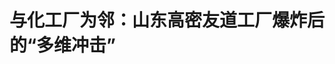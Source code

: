<!DOCTYPE html>
<html lang="zh-CN">

<head>
    
<title>与化工厂为邻：山东高密友道工厂爆炸后的“多维冲击”_腾讯新闻</title>
<meta name="keywords" content="化工厂,高密,山东,化工,爆炸,仁和,范丽,环境影响报告书,潍坊">
<meta name="description" content="山东友道化学有限公司1.7公里外的仁和街，爆炸形成的冲击力震碎了居民家里的窗户，震掉了范丽家超市的顶棚。掉落的顶棚将范丽头部砸出了一道口子。超市对面就是诊所。诊所的医生说，爆炸发生的当天下午，他处理了20多个人的伤口，不需要拿药的，简单消毒处理后他都没有收钱。范丽在诊所简单处理后又去了镇卫生院治疗，在外...">
<meta name="author" content="腾讯网">
<meta name="copyright" content="Copyright 1998 - 2025 Tencent. All Rights Reserved">
<meta property="og:type" content="news" />

<meta property="og:title" content="与化工厂为邻：山东高密友道工厂爆炸后的“多维冲击”_腾讯新闻" />
<meta property="og:description" content="山东友道化学有限公司1.7公里外的仁和街，爆炸形成的冲击力震碎了居民家里的窗户，震掉了范丽家超市的顶棚。掉落的顶棚将范丽头部砸出了一道口子。超市对面就是诊所。诊所的医生说，爆炸发生的当天下午，他处理了20多个人的伤口，不需要拿药的，简单消毒处理后他都没有收钱。范丽在诊所简单处理后又去了镇卫生院治疗，在外..." />
<meta property="og:url" content="https://news.qq.com/rain/a/20250601A066NX00" />
<meta property="og:image" content="https://inews.gtimg.com/news_ls/OmFjzmzKj6dIPNOr8CqJsCfmYnaNdjxEdkfxqF7bbwOiMAA_640330/0" />
<meta property="article:author" content="澎湃新闻" />
<meta property="article:published_time" content="2025-06-01 18:42:29" />
<meta property="category" content="social" />

<meta name="baidu-site-verification" content="jJeIJ5X7pP" />
    <meta charset="utf-8" />
<meta http-equiv="X-UA-Compatible" content="IE=Edge" />
<meta name="viewport" content="width=device-width, initial-scale=1, shrink-to-fit=no" />
<link rel="dns-prefetch" href="mat1.gtimg.com">
<link rel="dns-prefetch" href="i.news.qq.com">
<link rel="shortcut icon" href="https://mat1.gtimg.com/qqcdn/qqindex2021/favicon.ico">
<script nomodule="true" src="https://mat1.gtimg.com/qqcdn/qqindex2021/common-static/20240515201444/core3-37-1.min.js"></script>
<script>
  try {
    if (!window.IntersectionObserver) {
      var observerScript = document.createElement('script');
      observerScript.src = "https://mat1.gtimg.com/qqcdn/qqindex2021/common-static/20241024141058/intersection-observer-polyfill.js";
      document.head.appendChild(observerScript);
    }
  } catch (error) {}
</script>

<script>
  try {
    if (!Element.prototype.scrollTo) {
      var scrollScript = document.createElement('script');
      scrollScript.src = "https://mat1.gtimg.com/qqcdn/qqindex2021/common-static/20241025153001/scroll-behavior-polyfill.js";
      document.head.appendChild(scrollScript);
    }
  } catch (error) {}
</script>
<script>
  try {
    if ('scrollRestoration' in window.history) {
      window.history.scrollRestoration = 'manual';
    }
    window.isPcClient = Boolean(window.electron) && (
      window.navigator.userAgent.indexOf('pc-client') > 0 ||
      window.navigator.userAgent.indexOf('TencentNews') > 0
    );
  } catch {}
</script>
<script>
  try {
    if (window.isPcClient) {
      var bodyStyle = document.createElement('style');
      bodyStyle.innerText = 'body{ zoom: 0.95 }';
      document.head.appendChild(bodyStyle);
    }
  } catch {}
</script>
<script>
  window.DATA = {"url":"https://view.inews.qq.com/a/20250601A066NX00","article_id":"20250601A066NX00","article_type":"0","title":"与化工厂为邻：山东高密友道工厂爆炸后的“多维冲击”","desc":"山东友道化学有限公司1.7公里外的仁和街，爆炸形成的冲击力震碎了居民家里的窗户，震掉了范丽家超市的顶棚。掉落的顶棚将范丽头部砸出了一道口子。超市对面就是诊所。诊所的医生说，爆炸发生的当天下午，他处理了20多个人的伤口，不需要拿药的，简单消毒处理后他都没有收钱。范丽在诊所简单处理后又去了镇卫生院治疗，在外...","iNewsRecommendLevel":1,"abstract":"山东友道化学有限公司1.7公里外的仁和街，爆炸形成的冲击力震碎了居民家里的窗户，震掉了范丽家超市的顶棚。掉落的顶棚将范丽头部砸出了一道口子。超市对面就是诊所。诊所的医生说，爆炸发生的当天下午，他处理了20多个人的伤口，不需要拿药的，简单消毒处理后他都没有收钱。范丽在诊所简单处理后又去了镇卫生院治疗，在外...","catalog1":"social","ad_channel_sign":"news","introduction":"","media":"澎湃新闻","media_id":"5007264","pubtime":"2025-06-01 18:42:29","comment_id":"8416667335","political":0,"cmsId":"20250601A066NX00","cms_id":"20250601A066NX00","closeAllAd":0,"closeAllFavorite":true,"originContent":{"directory":{"ai_list":[{"desc":"爆炸事故造成的人员伤亡","link":"AIPOS_0"},{"desc":"爆炸现场及周边情况","link":"AIPOS_1"},{"desc":"当地自媒体联盟的看法","link":"AIPOS_2"},{"desc":"居民对化工厂的情绪变化","link":"AIPOS_3"},{"desc":"事故原因及后续调查","link":"AIPOS_4"},{"desc":"受伤人员的救治情况","link":"AIPOS_5"}],"enable":1,"list":null},"text":"\u003cdiv class=\"rich_media_content\"\u003e\u003cp\u003e山东友道化学有限公司1.7公里外的仁和街，爆炸形成的冲击力震碎了居民家里的窗户，震掉了范丽家超市的顶棚。掉落的顶棚将范丽头部砸出了一道口子。\u003c/p\u003e\u003cp\u003e超市对面就是诊所。诊所的医生说，爆炸发生的当天下午，他处理了20多个人的伤口，不需要拿药的，简单消毒处理后他都没有收钱。范丽在诊所简单处理后又去了镇卫生院治疗，在外地工作的儿子不放心，赶回家中，还是把她送到了医院。\u003c/p\u003e\u003cp style=\"text-align: center\"\u003e\u003c!--IMG_0--\u003e\u003c/p\u003e\u003cp class=\"qqnews_image_desc\" style=\"color: #666; font-size: 14px; text-align: center\"\u003e高密仁和化工产业园。\u003c/p\u003e\u003cp\u003e\u003c/p\u003e\u003cp\u003e\u003c/p\u003e\u003cp\u003e\u003c!--AIPOS_0--\u003e5月27日，山东豪迈集团下属企业山东友道化学有限公司（以下简称“友道化工”）发生爆炸事故造成了人员伤亡。据高密市应急管理局当日20时41分发布的情况通报称：截至5月27日19时25分，事故造成5人死亡，6人失联，19人轻伤。\u003c/p\u003e\u003cp\u003e\u003c!--AIPOS_1--\u003e涉事友道化工位于仁和化工园项目《环境影响报告书》显示，该项目包含甲醇、硝酸储罐罐区、硝化装置区、加氢装置区、焚烧装置区等多个危险单元，存在爆炸危险性。\u003c/p\u003e\u003cp\u003e2020年，据高密当地媒体报道，为了保障仁和化工园建设，新兴庄村（距离厂界100米）和旗台一村（距离厂界490米）、旗台二村（距离厂界500米）、旗台三村（距离厂界180米）陆续搬迁。\u003c/p\u003e\u003cp\u003e值得一提的是，友道化工于2019年成立，2021年建成投产至今仅4年。澎湃新闻（www.thepaper.cn）了解到，这些村搬迁后，旗台一村部分村民房屋在这次爆炸事故中亦遭到了冲击受损。\u003c/p\u003e\u003cp\u003e\u003c!--AIPOS_2--\u003e5月30日，一位政府工作人员给澎湃新闻发了一份《高密自媒体联盟倡议》，该倡议表示：豪迈友道化工不仅是纳税大户，为城市建设添砖加瓦，它早已成为高密人心中的骄傲。该联盟系当地自发的民间组织。\u003c/p\u003e\u003cp\u003e\u003c!--AIPOS_3--\u003e但在这次爆炸事故发生后，附近部分村民对化工厂的情绪显得更加复杂。\u003c/p\u003e\u003cp style=\"text-align: center\"\u003e\u003c!--IMG_1--\u003e\u003c/p\u003e\u003cp class=\"qqnews_image_desc\" style=\"color: #666; font-size: 14px; text-align: center\"\u003e化工产业园附近的仁和一村。\u003c/p\u003e\u003cp\u003e\u003c/p\u003e\u003cp\u003e\u003c/p\u003e\u003cp\u003e5月29日，澎湃新闻联系了多位友道化工的工作人员，其均不愿谈及发生爆炸的情况。\u003c!--AIPOS_4--\u003e截至目前，事故原因尚在调查之中，官方未有进一步通报。\u003c/p\u003e\u003cp\u003e\u003cstrong\u003e医院住院部床位紧张，有伤者住在过道上\u003c/strong\u003e\u003c/p\u003e\u003cp\u003e\u003c!--AIPOS_5--\u003e5月29日，高密仁和街一家超市的老板娘范丽（化名）头裹纱布，静静地躺在高密市人民医院住院楼的过道上，旁边是护士服务站。陪护在一旁的儿子望着过道里来来往往的人群说，“还不知道什么时候才有床位”。\u003c/p\u003e\u003cp style=\"text-align: center\"\u003e\u003c!--IMG_2--\u003e\u003c/p\u003e\u003cp class=\"qqnews_image_desc\" style=\"color: #666; font-size: 14px; text-align: center\"\u003e超市吊顶被震垮\u003c/p\u003e\u003cp\u003e\u003c/p\u003e\u003cp\u003e\u003c/p\u003e\u003cp\u003e“爆炸把超市吊顶震垮了，头上砸出了一道长长的口子。”范丽说，一声巨响之后，整个超市的吊顶都“叮叮咚咚”往下掉，好在当时小超市里的人不多，只有她被砸伤了。流了很多血，她跑到超市对面的诊所包扎，然后又去了镇卫生院处理。\u003c/p\u003e\u003cp\u003e“我到诊所的时候，前面已经有5个人在排队清理伤口，都是被震碎的玻璃渣扎伤的。”范丽告诉澎湃新闻，她排队的时候，又陆续有七八个人排在她身后，也都是被飞溅的玻璃渣等物品扎伤的。但她的伤势是最重的。\u003c/p\u003e\u003cp\u003e范丽在诊所包扎后没有去医院。28日，儿子闻讯从浙江赶回家，坚持将她送到高密市人民医院治疗。她将小超市交给丈夫一个人打理，住进了医院。由于来得太晚，住院部床铺已满，医院方只能在过道上给她搭建临时床位。\u003c/p\u003e\u003cp\u003e她们还不确定，爆炸事故的责任方会不会承担医疗费用。\u003c/p\u003e\u003cp\u003e澎湃新闻记者随机走访了两个病房，里面均有因友道化工爆炸受伤的住院人员。一位20多岁的姑娘躺在病床上，她的手被炸伤了，床头卡上显示为“一级护理”。\u003c/p\u003e\u003cp style=\"text-align: center\"\u003e\u003c!--IMG_3--\u003e\u003c/p\u003e\u003cp class=\"qqnews_image_desc\" style=\"color: #666; font-size: 14px; text-align: center\"\u003e旗台一村一商铺门窗受损。\u003c/p\u003e\u003cp\u003e\u003c/p\u003e\u003cp\u003e\u003c/p\u003e\u003cp\u003e她是本地人，在涉事公司从事行政工作。爆炸发生时她正在食堂吃饭，一瞬间食堂玻璃都碎了，当时食堂里人不多。但她表示，对爆炸区域情况不了解，建议记者去采访公司。\u003c/p\u003e\u003cp\u003e另一间病房里，一位男子坐在床上，头部打着纱布，脸部伤口缝合针线很明显。他也是友道化工的员工，陪护他的妻子表示“我们什么都不能说”，男子提醒她“你保持沉默就可以了”。\u003c/p\u003e\u003cp\u003e住院部电梯里，一个小伙子头部左侧被划伤，头发被剃了，左脸和颈部也都有明显的划伤。家人表示他在“友道化工”上班。但小伙子神情严肃，一言不发。\u003c/p\u003e\u003cp\u003e5月28日下午，高密市立医院外科住院部工作人员表示，由于收治了不少爆炸中的伤者，科室床位非常紧张，建议其他情况不紧急的患者错开高峰期，后续再前往医院治疗。\u003c/p\u003e\u003cp style=\"text-align: center\"\u003e\u003c!--IMG_4--\u003e\u003c/p\u003e\u003cp class=\"qqnews_image_desc\" style=\"color: #666; font-size: 14px; text-align: center\"\u003e仁和街。\u003c/p\u003e\u003cp\u003e\u003c/p\u003e\u003cp style=\"text-align: center\"\u003e\u003c!--IMG_5--\u003e\u003c/p\u003e\u003cp class=\"qqnews_image_desc\" style=\"color: #666; font-size: 14px; text-align: center\"\u003e距离爆炸化工厂1.2公里的学校。\u003c/p\u003e\u003cp\u003e\u003c/p\u003e\u003cp\u003e\u003c/p\u003e\u003cp\u003e澎湃新闻注意到，爆炸化工厂周边很多皮外伤人员都自行前往诊所、小医院处理，轻微伤人员不在少数。\u003c/p\u003e\u003cp\u003e\u003cstrong\u003e当地自媒体联盟称友道化工是“高密人的骄傲”\u003c/strong\u003e\u003c/p\u003e\u003cp\u003e5月29日，高密市环保部门的空气质量检测车不时地从工厂周边开过。\u003c/p\u003e\u003cp\u003e针对此次化工爆炸事件，当地相关部门虽然没有就周边环境影响情况发布监测数据，但是气象部门发布的信息显示：截至当时到未来一周，空气质量都是“良好”。肉眼观测，工业园区附近的北郊新河水质清澈。\u003c/p\u003e\u003cp\u003e澎湃新闻多次致电友道化学有限公司相关负责人，电话一直无法接通。\u003c/p\u003e\u003cp\u003e当地宣传部相关负责人表示，相关部门还在调查事故的具体原因，企业爆炸善后处置也还在进行中。\u003c/p\u003e\u003cp\u003e据工商资料信息，位于山东省潍坊市高密仁和化工园区的友道化学有限公司，占地700余亩，注册资本10亿元，成立于2019年。是豪迈集团下属企业，该集团旗下还有机械材料、数控机床、精密科技等在当地有较大影响力的龙头企业。\u003c/p\u003e\u003cp\u003e该公司现有员工300余人。公司聚焦于高效低毒类农药及其专用中间体，致力于农药、医药及相关精细化工中间体产品的连续流技术开发、生产、销售。\u003c/p\u003e\u003cp\u003e目前，该公司主要产品包括氯虫苯甲酰胺原药及其中间体、甲氧虫酰肼中间体2-甲基-3-甲氧基苯甲酸/酰氯、苯菌酮中间体2-甲基-6-甲氧基苯甲酸、替米沙坦中间体3-甲基-4-氨基苯甲酸、医药中间体2-硝基-5-甲基苯甲酸、3-硝基-4-甲基苯甲酸、2-甲基-3-硝基苯甲酸等。\u003c!--MID_AD_0--\u003e\u003c!--EOP_0--\u003e\u003c/p\u003e\u003c!--MID_ARTICLE_AD_0--\u003e\u003c!--PARAGRAPH_0--\u003e\u003cp\u003e据前述项目《环境影响报告书》显示：化工厂主体工程建设有2座硝化装置区，1座加氢装置区。而硝化装置区、加氢装置区均属于化工企业的高危、高爆、易燃有毒的危险工艺生产装置。\u003c/p\u003e\u003cp\u003e一位曾在友道化工厂上班的工作人员此前对上观新闻表示，友道化工厂作为大企业，生产采取自动化控制，技术含量很高。\u003c/p\u003e\u003cp\u003e5月31日，山东奥萨斯安全咨询评价有限公司办公室相关工作人员向澎湃新闻证实，此前确实为山东友道化学有限公司做过安评报告，目前相关部门正在调查，他们公司也正在配合有关部门调查。\u003c/p\u003e\u003cp\u003e5月30日，高密市一位政府工作人员给澎湃新闻转发了一份《高密自媒体联盟倡议》。该倡议表示：“豪迈”在高密这片土地上扎根已久，从设立工厂到拓展业务，不断发展壮大。它不仅是纳税大户，为城市建设添砖加瓦，它早已成为高密人心中的骄傲。\u003c!--MID_AD_1--\u003e\u003c!--EOP_1--\u003e\u003c/p\u003e\u003c!--MID_ARTICLE_AD_1--\u003e\u003c!--PARAGRAPH_1--\u003e\u003cp\u003e该倡议书表示，“豪迈”也一定能在困境中汲取力量，挺过这道难关。\u003c/p\u003e\u003cp\u003e\u003cstrong\u003e爆炸之后，与化工厂为邻的部分居民情绪更加复杂\u003c/strong\u003e\u003c/p\u003e\u003cp\u003e离开医院，澎湃新闻来到位于高密市姜庄镇仁和街范丽家的超市，小超市的吊顶全部垮塌，一时间难以恢复正常营业，她的丈夫正将蔬菜、蛋类等新鲜物资搬放至超市外售卖，还没有人前来查看或统计她家的损失。\u003c/p\u003e\u003cp style=\"text-align: center\"\u003e\u003c!--IMG_6--\u003e\u003c/p\u003e\u003cp class=\"qqnews_image_desc\" style=\"color: #666; font-size: 14px; text-align: center\"\u003e受损超市将商品搬出售卖\u003c/p\u003e\u003cp\u003e\u003c/p\u003e\u003cp\u003e\u003c/p\u003e\u003cp\u003e这里距离爆炸化工厂直线距离约1.7公里，比旗台一村远，爆炸冲击波也影响到了这里。有的一楼门窗完好，二楼窗户被震毁，有的一楼玻璃门仅中间一扇倒下，两边门窗却完好。一家教育培训机构的门窗被震毁之后，工人已经在更换新的玻璃窗。\u003c/p\u003e\u003cp\u003e对面是范丽受伤后第一时间就诊的诊所。诊所医生告诉澎湃新闻，当天下午他总共处理了20多个人的伤口。“只要不需要拿药，简单消毒处理的都没有收钱。”这位医生说。\u003c/p\u003e\u003cp\u003e说话间，一男子带着儿子前来看医生，他的儿子在附近的孚日学校读书，爆炸时学校的门窗玻璃也被震坏很多，学校现在处于暂时停课状态。他的儿子后颈部也被玻璃扎出几处小伤口，但无大碍。该男子说，还有一些学生被玻璃所伤。\u003c/p\u003e\u003cp\u003e澎湃新闻注意到，这所小学与孚日第二幼儿园挨着，与北胶新河中间隔着一条公路。河道距爆炸化工厂约1.2公里，而整个化工产业园区距离学校更近。在旗台一村，爆炸化工厂与民居、商店之间，仅隔着一片小麦地，居民区距离爆炸废墟目测有七八百米。\u003c!--MID_AD_2--\u003e\u003c!--EOP_2--\u003e\u003c/p\u003e\u003c!--MID_ARTICLE_AD_2--\u003e\u003c!--PARAGRAPH_2--\u003e\u003cp\u003e“以前我们都没想到化工厂这么危险。”19岁的高密小伙子王浩说，他骑着电瓶车从两公里外的家中赶来，看化工厂现在什么情况了。爆炸发生时，他正在家里休息，他说，最大的爆炸发生之前，还有两声不明显的响动。从家里跑出来，发现是化工厂方向发生爆炸，他赶忙骑车去现场观看，“我在北侧，看到两个人被担架抬出来，一个送上了救护车，一个放在了草坪上。”\u003c/p\u003e\u003cp style=\"text-align: center\"\u003e\u003c!--IMG_7--\u003e\u003c/p\u003e\u003cp class=\"qqnews_image_desc\" style=\"color: #666; font-size: 14px; text-align: center\"\u003e29日，抢险人员仍在对爆炸后的废墟进行喷淋。\u003c/p\u003e\u003cp\u003e\u003c/p\u003e\u003cp\u003e\u003c/p\u003e\u003cp\u003e王浩骑车带着记者围着爆炸化工厂跑了一圈，各个路口仍有民警值守。废墟上，不时冒出淡淡的青烟，消防高空洒水设备高高伸展，对着废墟不停地喷洒。刺鼻的气味已经不再明显。\u003c/p\u003e\u003cp\u003e危险化学品企业与居民区需要保持多少安全距离？按照《危险化学品经营企业开业条件和技术要求》，大中型危险化学品仓库应选址在远离市区和居民区，当在主导风向的下风向和河流下游的地域，应与周围公共建筑物、交通干线（公路、铁路、水路）、工矿企业等距离至少保持1000米。\u003c!--MID_AD_3--\u003e\u003c!--EOP_3--\u003e\u003c/p\u003e\u003c!--MID_ARTICLE_AD_3--\u003e\u003c!--PARAGRAPH_3--\u003e\u003cp\u003e其中，对于中大型危险化学品仓库的定义为库房或货场总面积在550平方米以上。\u003c/p\u003e\u003cp\u003e前述友道化工项目环境影响评价报告书显示，其中涉及的危险单元包括：罐区“1座100m³甲醇储罐、4座80m³98%硝酸储罐、2座20m³98%硝酸储罐、2座200m³高盐高COD废水罐”，3套连续流硝化反应器，1套连续流加氢反应器和1套焚烧装置。其中，连续流硝化反应器和连续流加氢反应器部分载明存在燃爆危险。\u003c!--MID_AD_4--\u003e\u003c!--EOP_4--\u003e\u003c/p\u003e\u003c!--MID_ARTICLE_AD_4--\u003e\u003c!--PARAGRAPH_4--\u003e\u003cp\u003e值得一提的是，在该项目建设之前，环评报告列举了周边十多个村庄的距离，其中距离厂区500米范围内的新兴庄村、旗台一、二、三村均搬迁安置，剩余居民聚集区除了孚日学校、惠达公寓距离厂界分别为855米和810米外，其余村庄距离厂界距离均在1000米以上，最近的为仁和二村、仁和三村，距离厂界1070米。\u003c/p\u003e\u003cp style=\"text-align: center\"\u003e\u003c!--IMG_8--\u003e\u003c/p\u003e\u003cp class=\"qqnews_image_desc\" style=\"color: #666; font-size: 14px; text-align: center\"\u003e工业园区旁的北郊新河。\u003c/p\u003e\u003cp\u003e\u003c/p\u003e\u003cp\u003e\u003c/p\u003e\u003cp\u003e据海报新闻2020年5月12日报道：4月1日下午，随着高密市姜庄镇旗台一村最后一户村民签署搬迁协议，仁和化工产业园两个片区、4个村庄1300多户，用时10天全部清零，刷新了片区搬迁纪录。\u003c/p\u003e\u003cp\u003e这些新搬迁的村子也并未远离，在工业园区周边获得重建。此前在搬迁之列的旗台一村，在此次爆炸事故中亦有房屋受损。\u003c/p\u003e\u003cp\u003e临近园区的村庄里，多位村民告诉澎湃新闻，身边都没有在化工厂上班的人。办厂的是外地人，上班的也是外地人居多。\u003c/p\u003e\u003cp\u003e“不少都是新招的大学生，年轻人，”村民说，他们对这座化工厂既熟悉又陌生，如果不是这次爆炸，他们不会觉得化工厂跟他们有多大关系。\u003c/p\u003e\u003cp\u003e\u003c/p\u003e\u003cdiv powered-by=\"qqnews_ex-editor\"\u003e\u003c/div\u003e\u003cstyle\u003e.rich_media_content{--news-tabel-th-night-color: #444444;--news-font-day-color: #333;--news-font-night-color: #d9d9d9;--news-bottom-distance: 22px}.rich_media_content p:not([data-exeditor-arbitrary-box=image-box]){letter-spacing:.5px;line-height:30px;margin-bottom:var(--news-bottom-distance);word-wrap:break-word}.rich_media_content{color:var(--news-font-day-color);font-size:18px}@media(prefers-color-scheme:dark){body:not([data-weui-theme=light]):not([dark-mode-disable=true]) .rich_media_content p:not([data-exeditor-arbitrary-box=image-box]){letter-spacing:.5px;line-height:30px;margin-bottom:var(--news-bottom-distance);word-wrap:break-word}body:not([data-weui-theme=light]):not([dark-mode-disable=true]) .rich_media_content{color:var(--news-font-night-color)}}.data_color_scheme_dark .rich_media_content p:not([data-exeditor-arbitrary-box=image-box]){letter-spacing:.5px;line-height:30px;margin-bottom:var(--news-bottom-distance);word-wrap:break-word}.data_color_scheme_dark .rich_media_content{color:var(--news-font-night-color)}.data_color_scheme_dark .rich_media_content{font-size:18px}.rich_media_content p[data-exeditor-arbitrary-box=image-box]{margin-bottom:11px}.rich_media_content\u003ediv:not(.qnt-video),.rich_media_content\u003esection{margin-bottom:var(--news-bottom-distance)}.rich_media_content hr{margin-bottom:var(--news-bottom-distance)}.rich_media_content .link_list{margin:0;margin-top:20px;min-height:0!important}.rich_media_content blockquote{background:#f9f9f9;border-left:6px solid #ccc;margin:1.5em 10px;padding:.5em 10px}.rich_media_content blockquote p{margin-bottom:0!important}.data_color_scheme_dark .rich_media_content blockquote{background:#323232}@media(prefers-color-scheme:dark){body:not([data-weui-theme=light]):not([dark-mode-disable=true]) .rich_media_content blockquote{background:#323232}}.rich_media_content ol[data-ex-list]{--ol-start: 1;--ol-list-style-type: decimal;list-style-type:none;counter-reset:olCounter calc(var(--ol-start,1) - 1);position:relative}.rich_media_content ol[data-ex-list]\u003eli\u003e:first-child::before{content:counter(olCounter,var(--ol-list-style-type)) '. ';counter-increment:olCounter;font-variant-numeric:tabular-nums;display:inline-block}.rich_media_content ul[data-ex-list]{--ul-list-style-type: circle;list-style-type:none;position:relative}.rich_media_content ul[data-ex-list].nonUnicode-list-style-type\u003eli\u003e:first-child::before{content:var(--ul-list-style-type) ' ';font-variant-numeric:tabular-nums;display:inline-block;transform:scale(0.5)}.rich_media_content ul[data-ex-list].unicode-list-style-type\u003eli\u003e:first-child::before{content:var(--ul-list-style-type) ' ';font-variant-numeric:tabular-nums;display:inline-block;transform:scale(0.8)}.rich_media_content ol:not([data-ex-list]){padding-left:revert}.rich_media_content ul:not([data-ex-list]){padding-left:revert}.rich_media_content table{display:table;border-collapse:collapse;margin-bottom:var(--news-bottom-distance)}.rich_media_content table th,.rich_media_content table td{word-wrap:break-word;border:1px solid #ddd;white-space:nowrap;padding:2px 5px}.rich_media_content table th{font-weight:700;background-color:#f0f0f0;text-align:left}.rich_media_content table p{margin-bottom:0!important}.data_color_scheme_dark .rich_media_content table th{background:var(--news-tabel-th-night-color)}@media(prefers-color-scheme:dark){body:not([data-weui-theme=light]):not([dark-mode-disable=true]) .rich_media_content table th{background:var(--news-tabel-th-night-color)}}.rich_media_content .qqnews_image_desc,.rich_media_content p[type=om-image-desc]{line-height:20px!important;text-align:center!important;font-size:14px!important;color:#666!important}.rich_media_content div[data-exeditor-arbitrary-box=wrap]:not([data-exeditor-arbitrary-box-special-style]){max-width:100%}.rich_media_content .qqnews-content{--wmfont: 0;--wmcolor: transparent;font-size:var(--wmfont);color:var(--wmcolor);line-height:var(--wmfont)!important;margin-bottom:var(--wmfont)!important}.rich_media_content .qqnews_sign_emphasis{background:#f7f7f7}.rich_media_content .qqnews_sign_emphasis ol{word-wrap:break-word;border:none;color:#5c5c5c;line-height:28px;list-style:none;margin:14px 0 6px;padding:16px 15px 4px}.rich_media_content .qqnews_sign_emphasis p{margin-bottom:12px!important}.rich_media_content .qqnews_sign_emphasis ol\u003eli\u003ep{padding-left:30px}.rich_media_content .qqnews_sign_emphasis ol\u003eli{list-style:none}.rich_media_content .qqnews_sign_emphasis ol\u003eli\u003ep:first-child::before{margin-left:-30px;content:counter(olCounter,decimal) ''!important;counter-increment:olCounter!important;font-variant-numeric:tabular-nums!important;background:#37f;border-radius:2px;color:#fff;font-size:15px;font-style:normal;text-align:center;line-height:18px;width:18px;height:18px;margin-right:12px;position:relative;top:-1px}.data_color_scheme_dark .rich_media_content .qqnews_sign_emphasis{background:#262626}.data_color_scheme_dark .rich_media_content .qqnews_sign_emphasis ol\u003eli\u003ep{color:#a9a9a9}@media(prefers-color-scheme:dark){body:not([data-weui-theme=light]):not([dark-mode-disable=true]) .rich_media_content .qqnews_sign_emphasis{background:#262626}body:not([data-weui-theme=light]):not([dark-mode-disable=true]) .rich_media_content .qqnews_sign_emphasis ol\u003eli\u003ep{color:#a9a9a9}}.rich_media_content h1,.rich_media_content h2,.rich_media_content h3,.rich_media_content h4,.rich_media_content h5,.rich_media_content h6{margin-bottom:var(--news-bottom-distance);font-weight:700}.rich_media_content h1{font-size:20px}.rich_media_content h2,.rich_media_content h3{font-size:19px}.rich_media_content h4,.rich_media_content h5,.rich_media_content h6{font-size:18px}.rich_media_content li:empty{display:none}.rich_media_content ul,.rich_media_content ol{margin-bottom:var(--news-bottom-distance)}.rich_media_content div\u003ep:only-child{margin-bottom:0!important}.rich_media_content .cms-cke-widget-title-wrap p{margin-bottom:0!important}\u003c/style\u003e\u003c/div\u003e","version":"v2"},"originAttribute":{"IMG_0":{"bigOrigUrl":"https://inews.gtimg.com/om_bt/OK-f5UYEYBxcfcTMMcKqaoAEQTEXPMhjIGGF-hViaEOOAAA/0","compressUrl":"https://inews.gtimg.com/om_bt/OK-f5UYEYBxcfcTMMcKqaoAEQTEXPMhjIGGF-hViaEOOAAA/641","desc":"","fullPic":"1","height":481,"imgurl0":"https://inews.gtimg.com/om_bt/OK-f5UYEYBxcfcTMMcKqaoAEQTEXPMhjIGGF-hViaEOOAAA/0","imgurl1000":"https://inews.gtimg.com/om_bt/OK-f5UYEYBxcfcTMMcKqaoAEQTEXPMhjIGGF-hViaEOOAAA/1000","islong":0,"origUrl":"https://inews.gtimg.com/om_bt/OK-f5UYEYBxcfcTMMcKqaoAEQTEXPMhjIGGF-hViaEOOAAA/641","size":151,"style":"display: inline-block; max-width: 100%; width: 950px","thumb":"https://inews.gtimg.com/om_bt/OK-f5UYEYBxcfcTMMcKqaoAEQTEXPMhjIGGF-hViaEOOAAA_181x181s/0","url":"https://inews.gtimg.com/om_bt/OK-f5UYEYBxcfcTMMcKqaoAEQTEXPMhjIGGF-hViaEOOAAA/641","width":641},"IMG_1":{"bigOrigUrl":"https://inews.gtimg.com/om_bt/OlKGmOFMNalQlGqEMq5M4N_ptfx_EkrFmUziGl0BDV4YkAA/0","compressUrl":"https://inews.gtimg.com/om_bt/OlKGmOFMNalQlGqEMq5M4N_ptfx_EkrFmUziGl0BDV4YkAA/641","desc":"","fullPic":"1","height":480,"imgurl0":"https://inews.gtimg.com/om_bt/OlKGmOFMNalQlGqEMq5M4N_ptfx_EkrFmUziGl0BDV4YkAA/0","imgurl1000":"https://inews.gtimg.com/om_bt/OlKGmOFMNalQlGqEMq5M4N_ptfx_EkrFmUziGl0BDV4YkAA/1000","islong":0,"origUrl":"https://inews.gtimg.com/om_bt/OlKGmOFMNalQlGqEMq5M4N_ptfx_EkrFmUziGl0BDV4YkAA/641","size":216,"style":"display: inline-block; max-width: 100%; width: 950px","thumb":"https://inews.gtimg.com/om_bt/OlKGmOFMNalQlGqEMq5M4N_ptfx_EkrFmUziGl0BDV4YkAA_181x181s/0","url":"https://inews.gtimg.com/om_bt/OlKGmOFMNalQlGqEMq5M4N_ptfx_EkrFmUziGl0BDV4YkAA/641","width":641},"IMG_2":{"bigOrigUrl":"https://inews.gtimg.com/om_bt/OOKRCm8UOXDBeUuYetgWVeROYf3SuSSl2zYQINFHX0MJIAA/0","compressUrl":"https://inews.gtimg.com/om_bt/OOKRCm8UOXDBeUuYetgWVeROYf3SuSSl2zYQINFHX0MJIAA/641","desc":"","fullPic":"1","height":481,"imgurl0":"https://inews.gtimg.com/om_bt/OOKRCm8UOXDBeUuYetgWVeROYf3SuSSl2zYQINFHX0MJIAA/0","imgurl1000":"https://inews.gtimg.com/om_bt/OOKRCm8UOXDBeUuYetgWVeROYf3SuSSl2zYQINFHX0MJIAA/1000","islong":0,"origUrl":"https://inews.gtimg.com/om_bt/OOKRCm8UOXDBeUuYetgWVeROYf3SuSSl2zYQINFHX0MJIAA/641","size":228,"style":"display: inline-block; max-width: 100%; width: 950px","thumb":"https://inews.gtimg.com/om_bt/OOKRCm8UOXDBeUuYetgWVeROYf3SuSSl2zYQINFHX0MJIAA_181x181s/0","url":"https://inews.gtimg.com/om_bt/OOKRCm8UOXDBeUuYetgWVeROYf3SuSSl2zYQINFHX0MJIAA/641","width":641},"IMG_3":{"bigOrigUrl":"https://inews.gtimg.com/om_bt/OOSHY7sBKwYzFgLlqDSdxK47-jrVpY_FRNUlE-eeIH1OQAA/0","compressUrl":"https://inews.gtimg.com/om_bt/OOSHY7sBKwYzFgLlqDSdxK47-jrVpY_FRNUlE-eeIH1OQAA/641","desc":"","fullPic":"1","height":481,"imgurl0":"https://inews.gtimg.com/om_bt/OOSHY7sBKwYzFgLlqDSdxK47-jrVpY_FRNUlE-eeIH1OQAA/0","imgurl1000":"https://inews.gtimg.com/om_bt/OOSHY7sBKwYzFgLlqDSdxK47-jrVpY_FRNUlE-eeIH1OQAA/1000","islong":0,"origUrl":"https://inews.gtimg.com/om_bt/OOSHY7sBKwYzFgLlqDSdxK47-jrVpY_FRNUlE-eeIH1OQAA/641","size":129,"style":"display: inline-block; max-width: 100%; width: 950px","thumb":"https://inews.gtimg.com/om_bt/OOSHY7sBKwYzFgLlqDSdxK47-jrVpY_FRNUlE-eeIH1OQAA_181x181s/0","url":"https://inews.gtimg.com/om_bt/OOSHY7sBKwYzFgLlqDSdxK47-jrVpY_FRNUlE-eeIH1OQAA/641","width":641},"IMG_4":{"bigOrigUrl":"https://inews.gtimg.com/om_bt/OZPW_s0LLlhs5I3mX-GQI5OrPfxBLXLhNTBSDQx5H8FxgAA/0","compressUrl":"https://inews.gtimg.com/om_bt/OZPW_s0LLlhs5I3mX-GQI5OrPfxBLXLhNTBSDQx5H8FxgAA/641","desc":"","fullPic":"1","height":481,"imgurl0":"https://inews.gtimg.com/om_bt/OZPW_s0LLlhs5I3mX-GQI5OrPfxBLXLhNTBSDQx5H8FxgAA/0","imgurl1000":"https://inews.gtimg.com/om_bt/OZPW_s0LLlhs5I3mX-GQI5OrPfxBLXLhNTBSDQx5H8FxgAA/1000","islong":0,"origUrl":"https://inews.gtimg.com/om_bt/OZPW_s0LLlhs5I3mX-GQI5OrPfxBLXLhNTBSDQx5H8FxgAA/641","size":235,"style":"display: inline-block; max-width: 100%; width: 950px","thumb":"https://inews.gtimg.com/om_bt/OZPW_s0LLlhs5I3mX-GQI5OrPfxBLXLhNTBSDQx5H8FxgAA_181x181s/0","url":"https://inews.gtimg.com/om_bt/OZPW_s0LLlhs5I3mX-GQI5OrPfxBLXLhNTBSDQx5H8FxgAA/641","width":641},"IMG_5":{"bigOrigUrl":"https://inews.gtimg.com/om_bt/Ou88xgpk-65PMvswsubcKR-uH7jsKCZ90lkRpptNO_r3MAA/0","compressUrl":"https://inews.gtimg.com/om_bt/Ou88xgpk-65PMvswsubcKR-uH7jsKCZ90lkRpptNO_r3MAA/641","desc":"","fullPic":"1","height":481,"imgurl0":"https://inews.gtimg.com/om_bt/Ou88xgpk-65PMvswsubcKR-uH7jsKCZ90lkRpptNO_r3MAA/0","imgurl1000":"https://inews.gtimg.com/om_bt/Ou88xgpk-65PMvswsubcKR-uH7jsKCZ90lkRpptNO_r3MAA/1000","islong":0,"origUrl":"https://inews.gtimg.com/om_bt/Ou88xgpk-65PMvswsubcKR-uH7jsKCZ90lkRpptNO_r3MAA/641","size":191,"style":"display: inline-block; max-width: 100%; width: 950px","thumb":"https://inews.gtimg.com/om_bt/Ou88xgpk-65PMvswsubcKR-uH7jsKCZ90lkRpptNO_r3MAA_181x181s/0","url":"https://inews.gtimg.com/om_bt/Ou88xgpk-65PMvswsubcKR-uH7jsKCZ90lkRpptNO_r3MAA/641","width":641},"IMG_6":{"bigOrigUrl":"https://inews.gtimg.com/om_bt/OQxI4xtdjmzRaCP__XD7_NQPleb8P3xhfyZ4AtS-qy7K0AA/0","compressUrl":"https://inews.gtimg.com/om_bt/OQxI4xtdjmzRaCP__XD7_NQPleb8P3xhfyZ4AtS-qy7K0AA/641","desc":"","fullPic":"1","height":481,"imgurl0":"https://inews.gtimg.com/om_bt/OQxI4xtdjmzRaCP__XD7_NQPleb8P3xhfyZ4AtS-qy7K0AA/0","imgurl1000":"https://inews.gtimg.com/om_bt/OQxI4xtdjmzRaCP__XD7_NQPleb8P3xhfyZ4AtS-qy7K0AA/1000","islong":0,"origUrl":"https://inews.gtimg.com/om_bt/OQxI4xtdjmzRaCP__XD7_NQPleb8P3xhfyZ4AtS-qy7K0AA/641","size":236,"style":"display: inline-block; max-width: 100%; width: 950px","thumb":"https://inews.gtimg.com/om_bt/OQxI4xtdjmzRaCP__XD7_NQPleb8P3xhfyZ4AtS-qy7K0AA_181x181s/0","url":"https://inews.gtimg.com/om_bt/OQxI4xtdjmzRaCP__XD7_NQPleb8P3xhfyZ4AtS-qy7K0AA/641","width":641},"IMG_7":{"bigOrigUrl":"https://inews.gtimg.com/om_bt/O9Uc9KR3Ta2Uh4IOJnpgGh9kAIZZeP8EmajkkQRGNpyMIAA/0","compressUrl":"https://inews.gtimg.com/om_bt/O9Uc9KR3Ta2Uh4IOJnpgGh9kAIZZeP8EmajkkQRGNpyMIAA/641","desc":"","fullPic":"1","height":480,"imgurl0":"https://inews.gtimg.com/om_bt/O9Uc9KR3Ta2Uh4IOJnpgGh9kAIZZeP8EmajkkQRGNpyMIAA/0","imgurl1000":"https://inews.gtimg.com/om_bt/O9Uc9KR3Ta2Uh4IOJnpgGh9kAIZZeP8EmajkkQRGNpyMIAA/1000","islong":0,"origUrl":"https://inews.gtimg.com/om_bt/O9Uc9KR3Ta2Uh4IOJnpgGh9kAIZZeP8EmajkkQRGNpyMIAA/641","size":165,"style":"display: inline-block; max-width: 100%; width: 950px","thumb":"https://inews.gtimg.com/om_bt/O9Uc9KR3Ta2Uh4IOJnpgGh9kAIZZeP8EmajkkQRGNpyMIAA_181x181s/0","url":"https://inews.gtimg.com/om_bt/O9Uc9KR3Ta2Uh4IOJnpgGh9kAIZZeP8EmajkkQRGNpyMIAA/641","width":641},"IMG_8":{"bigOrigUrl":"https://inews.gtimg.com/om_bt/OUsqTT1ux3UJRwBGJw51UPjpmwGL-ds75TYXYTH75TU1AAA/0","compressUrl":"https://inews.gtimg.com/om_bt/OUsqTT1ux3UJRwBGJw51UPjpmwGL-ds75TYXYTH75TU1AAA/641","desc":"","fullPic":"1","height":481,"imgurl0":"https://inews.gtimg.com/om_bt/OUsqTT1ux3UJRwBGJw51UPjpmwGL-ds75TYXYTH75TU1AAA/0","imgurl1000":"https://inews.gtimg.com/om_bt/OUsqTT1ux3UJRwBGJw51UPjpmwGL-ds75TYXYTH75TU1AAA/1000","islong":0,"origUrl":"https://inews.gtimg.com/om_bt/OUsqTT1ux3UJRwBGJw51UPjpmwGL-ds75TYXYTH75TU1AAA/641","size":114,"style":"display: inline-block; max-width: 100%; width: 950px","thumb":"https://inews.gtimg.com/om_bt/OUsqTT1ux3UJRwBGJw51UPjpmwGL-ds75TYXYTH75TU1AAA_181x181s/0","url":"https://inews.gtimg.com/om_bt/OUsqTT1ux3UJRwBGJw51UPjpmwGL-ds75TYXYTH75TU1AAA/641","width":641}},"selfDeclare":{},"userAddress":"上海","card":{"chlid":"5007264","chlname":"澎湃新闻","desc":"有内涵的时政类新媒体","icon":"http://inews.gtimg.com/newsapp_ls/0/87129268_100100/0","msgEntry":1,"uin":"ecdae2b6a65be6a1d0b67d6f7646f74c6d","update_frequency":"0","vip_desc":"澎湃新闻官方账号","vip_icon_night":"http://inews.gtimg.com/newsapp_ls/0/14876049528/0","vip_place":"left","vip_type":"30013","vip_icon":"http://inews.gtimg.com/newsapp_ls/0/14876049251/0","vip_type_new":"30013","suid":"8QMf2Hpc7oQZvDjf","liveInfo":{"roomID":"1443368162","roomStatus":"2","cms_id":"RLV2025040800009000","article_type":"102"},"cpLevel":1},"interationCount":{"like":7,"collect":8,"share":13},"payment_info":{},"article_is_pay":false,"payment_column_info_v1":{"is_column_pay":false,"read_count_all":0},"tag_info_item":null,"contentWordsNum":3690,"extraProperty":{"FeedbackDetailDisableInsert":1,"zanSkinType":""},"relateWelfare":{},"aiSwitch":true,"isOversize":false,"videoArr":[]};
</script>
<script>
  window.channelInfo = {"channelConfig":{"channelNav":[{"_auto_id":"1","active_alien_img":"","alien_img":"","channel_id":"news_news_home","is_local":"0","link":"https://www.qq.com","name_cn":"首页","name_en":"home"},{"_auto_id":"2","active_alien_img":"","alien_img":"","channel_id":"news_news_top","is_local":"0","link":"","name_cn":"要闻","name_en":"news"},{"_auto_id":"4","active_alien_img":"","alien_img":"","channel_id":"news_news_bj","is_local":"1","link":"","name_cn":"北京","name_en":"bj"},{"_auto_id":"5","active_alien_img":"","alien_img":"","channel_id":"news_news_finance","is_local":"0","link":"","name_cn":"财经","name_en":"finance"},{"_auto_id":"6","active_alien_img":"","alien_img":"","channel_id":"news_news_tech","is_local":"0","link":"","name_cn":"科技","name_en":"tech"},{"_auto_id":"7","active_alien_img":"","alien_img":"","channel_id":"tv","is_local":"0","link":"https://v.qq.com/channel/tv/?ptag=qqnews","name_cn":"电视剧","name_en":"tv"},{"_auto_id":"8","active_alien_img":"","alien_img":"","channel_id":"news_news_qa","is_local":"0","link":"","name_cn":"热问","name_en":"qa"},{"_auto_id":"9","active_alien_img":"","alien_img":"","channel_id":"news_news_ent","is_local":"0","link":"","name_cn":"娱乐","name_en":"ent"},{"_auto_id":"10","active_alien_img":"","alien_img":"","channel_id":"variety","is_local":"0","link":"https://v.qq.com/channel/variety/?ptag=qqnews","name_cn":"综艺","name_en":"variety"},{"_auto_id":"11","active_alien_img":"","alien_img":"","channel_id":"news_news_sports","is_local":"0","link":"","name_cn":"体育","name_en":"sports"},{"_auto_id":"13","active_alien_img":"","alien_img":"","channel_id":"news_news_nba","is_local":"0","link":"","name_cn":"NBA","name_en":"nba"},{"_auto_id":"14","active_alien_img":"","alien_img":"","channel_id":"news_news_world","is_local":"0","link":"","name_cn":"国际","name_en":"world"},{"_auto_id":"15","active_alien_img":"","alien_img":"","channel_id":"news_news_mil","is_local":"0","link":"","name_cn":"军事","name_en":"milite"},{"_auto_id":"16","active_alien_img":"","alien_img":"","channel_id":"news_news_auto","is_local":"0","link":"","name_cn":"汽车","name_en":"auto"},{"_auto_id":"17","active_alien_img":"","alien_img":"","channel_id":"news_news_house","is_local":"0","link":"","name_cn":"房产","name_en":"house"},{"_auto_id":"18","active_alien_img":"","alien_img":"","channel_id":"news_news_edu","is_local":"0","link":"","name_cn":"教育","name_en":"edu"},{"_auto_id":"19","active_alien_img":"","alien_img":"","channel_id":"news_news_antip","is_local":"0","link":"","name_cn":"健康","name_en":"health"},{"_auto_id":"20","active_alien_img":"","alien_img":"","channel_id":"news_news_video","is_local":"0","link":"","name_cn":"视频","name_en":"video"},{"_auto_id":"21","active_alien_img":"","alien_img":"","channel_id":"news_news_game","is_local":"0","link":"","name_cn":"游戏","name_en":"games"},{"_auto_id":"22","active_alien_img":"","alien_img":"","channel_id":"news_news_nchupin","is_local":"0","link":"","name_cn":"眼界","name_en":"chupin"},{"_auto_id":"24","active_alien_img":"","alien_img":"","channel_id":"news_news_football","is_local":"0","link":"","name_cn":"足球","name_en":"football"},{"_auto_id":"25","active_alien_img":"","alien_img":"","channel_id":"news_news_kepu","is_local":"0","link":"","name_cn":"科学","name_en":"kepu"},{"_auto_id":"26","active_alien_img":"","alien_img":"","channel_id":"news_news_digi","is_local":"0","link":"","name_cn":"数码","name_en":"digi"},{"_auto_id":"28","active_alien_img":"","alien_img":"","channel_id":"ymzx","is_local":"0","link":"https://gamer.qq.com/v2/cloudgame/game/96897?ichannel=txxwpc0Ftxxwpc1","name_cn":"元梦之星","name_en":"news_news_ymzx"},{"_auto_id":"31","active_alien_img":"","alien_img":"","channel_id":"movie","is_local":"0","link":"https://v.qq.com/channel/movie/?ptag=qqnews","name_cn":"电影","name_en":"movie"},{"_auto_id":"32","active_alien_img":"","alien_img":"","channel_id":"news_news_esport","is_local":"0","link":"","name_cn":"电竞","name_en":"esport"},{"_auto_id":"34","active_alien_img":"","alien_img":"","channel_id":"news_news_history","is_local":"0","link":"","name_cn":"历史","name_en":"history"},{"_auto_id":"35","active_alien_img":"","alien_img":"","channel_id":"news_news_baby","is_local":"0","link":"","name_cn":"育儿","name_en":"baby"},{"_auto_id":"36","active_alien_img":"","alien_img":"","channel_id":"hbjy","is_local":"0","link":"https://gp.qq.com/act/a20250421mnqlx/news.shtml","name_cn":"和平精英","name_en":"news_news_hbjy"},{"_auto_id":"37","active_alien_img":"","alien_img":"","channel_id":"cloud_gamer","is_local":"0","link":"https://gamer.qq.com/?ichannel=txxwpc0Ftxxwpc1","name_cn":"云游戏","name_en":"cloud_gamer"},{"_auto_id":"38","active_alien_img":"","alien_img":"","channel_id":"news_news_lic","is_local":"0","link":"","name_cn":"理财","name_en":"finance_licai"},{"_auto_id":"39","active_alien_img":"","alien_img":"","channel_id":"news_news_istock","is_local":"0","link":"","name_cn":"股票","name_en":"finance_stock"},{"_auto_id":"40","active_alien_img":"","alien_img":"","channel_id":"ren_min_shi_pin","is_local":"0","link":"https://news.qq.com/omn/author/8QMd3Hld74cbujbY?tab=om_video","name_cn":"人民视频","name_en":"ren_min_shi_pin"},{"_auto_id":"41","active_alien_img":"","alien_img":"","channel_id":"news_news_weather","is_local":"0","link":"https://tianqi.qq.com/index.htm","name_cn":"天气","name_en":"weather"}]}};
</script>
<script>
  window.articleConfig = {"rightConfig":[{"_auto_id":"1","category_key":"default","modules":"{\"moduleList\":[{\"title\":\"作者其他文章\",\"id\":\"user_article\"},{\"title\":\"精选视频\",\"id\":\"video_album\",\"videoType\":\"tag\",\"videoId\":\"aUepxrtchGM=\",\"isSticky\":0},{\"title\":\"下载条\",\"id\":\"download_banner\",\"isSticky\":1},{\"title\":\"热点榜\",\"id\":\"hot_rank_list\",\"isSticky\":1},{\"title\":\"广告推广\",\"id\":\"ssp_ad_module\",\"category\":\"ad_ssp\",\"loid\":\"109\",\"isSticky\":1},{\"title\":\"广告推广位\",\"id\":\"c2s_ad_module\",\"category\":\"right_c2s\",\"path\":\"QQcom_all_Rectangle-1|QQcom_all_Rectangle-2|QQcom_all_Rectangle-3\",\"isSticky\":1}]}"},{"_auto_id":"2","category_key":"ent","modules":"{\"moduleList\":[{\"title\":\"作者其他文章\",\"id\":\"user_article\"},{\"title\":\"精选视频\",\"id\":\"video_album\",\"videoType\":\"tag\",\"videoId\":\"aUepxrtchGM=\"},{\"title\":\"下载条\",\"id\":\"download_banner\",\"isSticky\":1},{\"title\":\"热点榜\",\"id\":\"hot_rank_list\",\"isSticky\":1},{\"title\":\"广告推广\",\"id\":\"ssp_ad_module\",\"category\":\"ad_ssp\",\"loid\":\"109\",\"isSticky\":1},{\"title\":\"广告推广\",\"id\":\"ssp_ad_module\",\"category\":\"ad_ssp\",\"loid\":\"117\",\"isSticky\":1}]}"},{"_auto_id":"3","category_key":"game","modules":"{\"moduleList\":[{\"title\":\"作者其他文章\",\"id\":\"user_article\"},{\"title\":\"精选视频\",\"id\":\"video_album\",\"videoType\":\"tag\",\"videoId\":\"aUepxrtchGM=\"},{\"title\":\"热门游戏\",\"id\":\"recommend_game\",\"isSticky\":0},{\"title\":\"下载条\",\"id\":\"download_banner\",\"isSticky\":1},{\"title\":\"热点榜\",\"id\":\"hot_rank_list\",\"isSticky\":1},{\"title\":\"广告推广\",\"id\":\"ssp_ad_module\",\"category\":\"ad_ssp\",\"loid\":\"109\",\"isSticky\":1},{\"title\":\"广告推广位\",\"id\":\"c2s_ad_module\",\"category\":\"right_c2s\",\"path\":\"QQcom_all_Rectangle-1|QQcom_all_Rectangle-2|QQcom_all_Rectangle-3\",\"isSticky\":1}]}"},{"_auto_id":"4","category_key":"tech","modules":"{\"moduleList\":[{\"title\":\"作者其他文章\",\"id\":\"user_article\"},{\"title\":\"精选视频\",\"id\":\"video_album\",\"videoType\":\"tag\",\"videoId\":\"aUepxrtchGM=\"},{\"title\":\"下载条\",\"id\":\"download_banner\",\"isSticky\":1},{\"title\":\"热点榜\",\"id\":\"hot_rank_list\",\"isSticky\":1},{\"title\":\"广告推广\",\"id\":\"ssp_ad_module\",\"category\":\"ad_ssp\",\"loid\":\"109\",\"isSticky\":1},{\"title\":\"广告推广位\",\"id\":\"c2s_ad_module\",\"category\":\"right_c2s\",\"path\":\"QQcom_all_Rectangle-1|QQcom_all_Rectangle-2|QQcom_all_Rectangle-3\",\"isSticky\":1}]}"},{"_auto_id":"5","category_key":"finance","modules":"{\"moduleList\":[{\"title\":\"作者其他文章\",\"id\":\"user_article\"},{\"title\":\"精选视频\",\"id\":\"video_album\",\"videoType\":\"tag\",\"videoId\":\"aUepxrtchGM=\"},{\"title\":\"下载条\",\"id\":\"download_banner\",\"isSticky\":1},{\"title\":\"热点榜\",\"id\":\"hot_rank_list\",\"isSticky\":1},{\"title\":\"广告推广\",\"id\":\"ssp_ad_module\",\"category\":\"ad_ssp\",\"loid\":\"109\",\"isSticky\":1},{\"title\":\"广告推广位\",\"id\":\"c2s_ad_module\",\"category\":\"right_c2s\",\"path\":\"QQcom_all_Rectangle-1|QQcom_all_Rectangle-2|QQcom_all_Rectangle-3\",\"isSticky\":1}]}"},{"_auto_id":"6","category_key":"news","modules":"{\"moduleList\":[{\"title\":\"作者其他文章\",\"id\":\"user_article\"},{\"title\":\"精选视频\",\"id\":\"video_album\",\"videoType\":\"tag\",\"videoId\":\"aUepxrtchGM=\"},{\"title\":\"下载条\",\"id\":\"download_banner\",\"isSticky\":1},{\"title\":\"热点榜\",\"id\":\"hot_rank_list\",\"isSticky\":1},{\"title\":\"广告推广\",\"id\":\"ssp_ad_module\",\"category\":\"ad_ssp\",\"loid\":\"109\",\"isSticky\":1},{\"title\":\"广告推广位\",\"id\":\"c2s_ad_module\",\"category\":\"right_c2s\",\"path\":\"QQcom_all_Rectangle-1|QQcom_all_Rectangle-2|QQcom_all_Rectangle-3\",\"isSticky\":1}]}"},{"_auto_id":"7","category_key":"fashion","modules":"{\"moduleList\":[{\"title\":\"作者其他文章\",\"id\":\"user_article\"},{\"title\":\"精选视频\",\"id\":\"video_album\",\"videoType\":\"tag\",\"videoId\":\"aUepxrtchGM=\"},{\"title\":\"下载条\",\"id\":\"download_banner\",\"isSticky\":1},{\"title\":\"热点榜\",\"id\":\"hot_rank_list\",\"isSticky\":1},{\"title\":\"广告推广\",\"id\":\"ssp_ad_module\",\"category\":\"ad_ssp\",\"loid\":\"109\",\"isSticky\":1},{\"title\":\"广告推广位\",\"id\":\"c2s_ad_module\",\"category\":\"right_c2s\",\"path\":\"QQcom_all_Rectangle-1|QQcom_all_Rectangle-2|QQcom_all_Rectangle-3\",\"isSticky\":1}]}"},{"_auto_id":"8","category_key":"sports","modules":"{\"moduleList\":[{\"title\":\"作者其他文章\",\"id\":\"user_article\"},{\"title\":\"精选视频\",\"id\":\"video_album\",\"videoType\":\"tag\",\"videoId\":\"aUepxrtchGM=\"},{\"title\":\"下载条\",\"id\":\"download_banner\",\"isSticky\":1},{\"title\":\"热点榜\",\"id\":\"hot_rank_list\",\"isSticky\":1},{\"title\":\"广告推广\",\"id\":\"ssp_ad_module\",\"category\":\"ad_ssp\",\"loid\":\"109\",\"isSticky\":1},{\"title\":\"广告推广位\",\"id\":\"c2s_ad_module\",\"category\":\"right_c2s\",\"path\":\"QQcom_all_Rectangle-1|QQcom_all_Rectangle-2|QQcom_all_Rectangle-3\",\"isSticky\":1}]}"},{"_auto_id":"9","category_key":"health","modules":"{\"moduleList\":[{\"title\":\"作者其他文章\",\"id\":\"user_article\"},{\"title\":\"精选视频\",\"id\":\"video_album\",\"videoType\":\"tag\",\"videoId\":\"aUepxrtchGM=\"},{\"title\":\"下载条\",\"id\":\"download_banner\",\"isSticky\":1},{\"title\":\"热点榜\",\"id\":\"hot_rank_list\",\"isSticky\":1},{\"title\":\"广告推广\",\"id\":\"ssp_ad_module\",\"category\":\"ad_ssp\",\"loid\":\"109\",\"isSticky\":1},{\"title\":\"广告推广位\",\"id\":\"c2s_ad_module\",\"category\":\"right_c2s\",\"path\":\"QQcom_all_Rectangle-1|QQcom_all_Rectangle-2|QQcom_all_Rectangle-3\",\"isSticky\":1}]}"},{"_auto_id":"10","category_key":"nba","modules":"{\"moduleList\":[{\"title\":\"作者其他文章\",\"id\":\"user_article\"},{\"title\":\"精选视频\",\"id\":\"video_album\",\"videoType\":\"tag\",\"videoId\":\"aUepxrtchGM=\"},{\"title\":\"下载条\",\"id\":\"download_banner\",\"isSticky\":1},{\"title\":\"热点榜\",\"id\":\"hot_rank_list\",\"isSticky\":1},{\"title\":\"广告推广\",\"id\":\"ssp_ad_module\",\"category\":\"ad_ssp\",\"loid\":\"109\",\"isSticky\":1},{\"title\":\"广告推广位\",\"id\":\"c2s_ad_module\",\"category\":\"right_c2s\",\"path\":\"QQcom_all_Rectangle-1|QQcom_all_Rectangle-2|QQcom_all_Rectangle-3\",\"isSticky\":1}]}"},{"_auto_id":"11","category_key":"edu","modules":"{\"moduleList\":[{\"title\":\"作者其他文章\",\"id\":\"user_article\"},{\"title\":\"精选视频\",\"id\":\"video_album\",\"videoType\":\"tag\",\"videoId\":\"aUWpxLNdg2c=\"},{\"title\":\"下载条\",\"id\":\"download_banner\",\"isSticky\":1},{\"title\":\"热点榜\",\"id\":\"hot_rank_list\",\"isSticky\":1},{\"title\":\"广告推广\",\"id\":\"ssp_ad_module\",\"category\":\"ad_ssp\",\"loid\":\"109\",\"isSticky\":1},{\"title\":\"广告推广位\",\"id\":\"c2s_ad_module\",\"category\":\"right_c2s\",\"path\":\"QQcom_all_Rectangle-1|QQcom_all_Rectangle-2|QQcom_all_Rectangle-3\",\"isSticky\":1}]}"},{"_auto_id":"12","category_key":"ad","modules":"{\"moduleList\":[{\"title\":\"广告推广\",\"id\":\"ssp_ad_module\",\"category\":\"ad_ssp\",\"loid\":\"109\",\"isSticky\":1},{\"title\":\"广告推广位\",\"id\":\"c2s_ad_module\",\"category\":\"right_c2s\",\"path\":\"QQcom_all_Rectangle-1|QQcom_all_Rectangle-2|QQcom_all_Rectangle-3\",\"isSticky\":1}]}"}],"tonglanAdConfig":[{"_auto_id":"1","modules":"{\"moduleList\":[{\"title\":\"广告推广位\",\"id\":\"top\",\"category\":\"top_c2s\",\"path\":\"QQcom_all_Width1-1\"},{\"title\":\"广告推广位\",\"id\":\"bottom\",\"category\":\"bottom_c2s\",\"path\":\"QQcom_all_Width1-2\"}]}"}],"bottomConfig":[],"videoAdConfig":[{"_auto_id":"1","normal_time":"10","switch":"1","video_count":"0","video_time":"0"}],"rightGameConfig":[{"_auto_id":"2","desc":"连续登录送游戏钻石，群雄共聚称霸沙城","icon":"https://inews.gtimg.com/newsapp_bt/0/0627161037914_3816/0","link":"https://s.iwan.qq.com/opengame/tenvideo/index.html?hidestatusbar=1&hidetitlebar=1&immersive=1&syswebview=1&landscape=1&gameid=49085&url=https%3A%2F%2Fgz-file.91ninthpalace.com%2Fwzzx%2Findex_tencent_iwan.html%20&ref_ele=90015","name":"王者之心2"},{"_auto_id":"3","desc":"上线送VIP！万人同屏横扫沙城","icon":"https://inews.gtimg.com/newsapp_bt/0/0627155752146_4584/0","link":"https://s.iwan.qq.com/opengame/tenvideo/index.html?hidestatusbar=1&hidetitlebar=1&immersive=1&landscape=1&syswebview=1&gameid=47203&url=https%3A%2F%2Fcqss2login.bigrnet.com%2Fiwan%2Fh5%2Fplay%2Floading&ref_ele=90015","name":"传奇盛世"},{"_auto_id":"4","desc":"超高爆率，经典玩法","icon":"https://inews.gtimg.com/newsapp_bt/0/0627160641137_9103/0","link":"https://s.iwan.qq.com/opengame/tenvideo/index.html?hidestatusbar=1&hidetitlebar=1&immersive=1&syswebview=1&gameid=43803&url=https%3A%2F%2Fsdk.mxzgame.com%2FGames%2Fportal%2F108337%2FTXVApp&ref_ele=90015","name":"新不良人"},{"_auto_id":"6","desc":"超多福利登录即领，海量游戏任你畅玩","icon":"https://inews.gtimg.com/newsapp_bt/0/111315495935_3595/0","link":"https://dldir3.qq.com/minigamefile/webdownloads/QQGameMini_silent_1002020001_cid0.exe","name":"QQ游戏大厅"},{"_auto_id":"7","desc":"纯正经典玩法，欢乐挑战赛火热来袭","icon":"https://inews.gtimg.com/newsapp_bt/0/070918050891_4971/0","link":"https://minigame.qq.com/h5game_frame_test/?appid=200904&ifid=1502020001","name":"欢乐斗地主"},{"_auto_id":"8","desc":"新服大放送，享赚你就来","icon":"https://inews.gtimg.com/newsapp_bt/0/0627154608860_7318/0","link":"https://s.iwan.qq.com/opengame/tenvideo/index.html?hidestatusbar=1&hidetitlebar=1&immersive=1&syswebview=1&landscape=1&gameid=43403&url=https%3A%2F%2Flogin-wxxyx2-bzsc.jikewan.com%2Fgame%2Fcqtxvideo.html&ref_ele=90015","name":"百战沙城"},{"_auto_id":"9","desc":"全新极速版本爽玩！送新武魂转换卡","icon":"https://inews.gtimg.com/newsapp_bt/0/1016115936984_7153/0","link":"https://s.iwan.qq.com/opengame/tenvideo/index.html?hidestatusbar=1&hidetitlebar=1&immersive=1&syswebview=1&gameid=51477&url=https%3A%2F%2Fh5sdk.cdqcwl.com%2Fsdk%2Ftxaiwandefault%2Fce43a6806214ed5b3e2227ca7e99e27a%2F2231&ref_ele=90015","name":"斗罗大陆"},{"_auto_id":"10","desc":"原汁原味，正版授权","icon":"https://inews.gtimg.com/newsapp_bt/0/0627160844946_1794/0","link":"https://s.iwan.qq.com/opengame/tenvideo/index.html?hidetitlebar=1&immersive=1&syswebview=1&landscape=1&gameid=37275&url=https%3A%2F%2Fsdk.mxzgame.com%2FGames%2Fportal%2F100211%2FTXVApp&ref_ele=90015","name":"原始传奇"},{"_auto_id":"11","desc":"登录领神秘巨星，打造巅峰阵容","icon":"https://inews.gtimg.com/newsapp_bt/0/0701170959368_8122/0","link":"https://s.iwan.qq.com/opengame/tenvideo/index.html?hidestatusbar=1&hidetitlebar=1&immersive=1&syswebview=1&gameid=40591&url=https%3A%2F%2Frh.diaigame.com%2Fh5plat%2Fplay%2Fpackage_code%2FP0012462&ref_ele=90015","name":"巅峰冠军足球"},{"_auto_id":"12","desc":"赛季制实时PVP联机对战","icon":"https://inews.gtimg.com/newsapp_bt/0/0701165259701_7142/0","link":"https://s.iwan.qq.com/opengame/tenvideo/index.html?hidestatusbar=1&hidetitlebar=1&immersive=1&syswebview=1&gameid=49634&url=https%3A%2F%2Ffootball.shenshoucdn.com%2Ffootball_new%2Fh5%2Ftxsp%2Findex.html&ref_ele=90015","name":"球场风云"},{"_auto_id":"13","desc":"专注超爽打宝体验","icon":"https://inews.gtimg.com/newsapp_bt/0/0627154956673_3154/0","link":"https://s.iwan.qq.com/opengame/tenvideo/index.html?hidestatusbar=1&hidetitlebar=1&immersive=1&syswebview=1&gameid=41057&url=https%3A%2F%2Fh5apily.fire2333.com%2Fh5sdk%2Ftxshipin%2Findex%2F3200222%2F3200112&ref_ele=90015","name":"传奇至尊"},{"_auto_id":"17","desc":"魔幻风格，超大场面","icon":"https://inews.gtimg.com/newsapp_bt/0/0701171500721_6895/0","link":"https://s.iwan.qq.com/opengame/tenvideo/index.html?hidestatusbar=1&hidetitlebar=1&immersive=1&syswebview=1&gameid=33112&url=https%3A%2F%2Fcsjs-tx.ebibi.com%2Fgame%2Fh5iwan-wwzs%2Fmain%2Findex.html&ref_ele=90015","name":"万王之神"},{"_auto_id":"19","desc":"经典神话背景，高清细腻画质","icon":"https://inews.gtimg.com/newsapp_bt/0/0709181543493_4955/0","link":"https://s.iwan.qq.com/opengame/tenvideo/index.html?hidestatusbar=1&hidetitlebar=1&immersive=1&syswebview=1&gameid=39686&url=https%3A%2F%2Fsdk.gz.1253361160.clb.myqcloud.com%2FGames%2Fportal%2F108311%2FTXVApp&ref_ele=90015","name":"凡人神将传"}]};
</script>
<script src="https://mat1.gtimg.com/www/js/emonitor/custom_ed041a23.js" charset="utf-8"></script>
<script>
  try {
    window.emonitorIns = emonitor.create({
      name: 'newsqq_normalArticle',
      atta: {
        name: 'newsqq',
      },
      mode: '007',
    });
  } catch (err) {
    console.warn(err);
  }
</script>
<link href="https://mat1.gtimg.com/qqcdn/qqindex2021/common-static/hel/qqnews-pc-dc_20250529072057/static/css/static.css" rel="stylesheet">

<script>window.__HEL_PRESET_META__={"qqnews-pc-components":{"app":{"id":1366,"name":"qqnews-pc-components","app_group_name":"qqnews-pc-components","proj_ver":{"map":{},"utime":0},"online_version":"qqnews-pc-components_20250515055747","build_version":"qqnews-pc-components_20250529071843","update_at":"2025-05-29T11:19:37.000Z","desc":"set by [init], from container [formal.pc.dc.sz100921] worker [2]"},"version":{"sub_app_name":"qqnews-pc-components","sub_app_version":"qqnews-pc-components_20250529071843","src_map":{"webDirPath":"https://mat1.gtimg.com/qqcdn/qqindex2021/common-static/hel/qqnews-pc-components_20250529071843","htmlIndexSrc":"https://mat1.gtimg.com/qqcdn/qqindex2021/common-static/hel/qqnews-pc-components_20250529071843/index.html","extractMode":"all","iframeSrc":"","chunkCssSrcList":["https://mat1.gtimg.com/qqcdn/qqindex2021/common-static/hel/qqnews-pc-components_20250529071843/static/css/index.css"],"chunkJsSrcList":["https://mat1.gtimg.com/qqcdn/qqindex2021/common-static/hel/qqnews-pc-components_20250529071843/static/js/index.js"],"staticCssSrcList":[],"staticJsSrcList":["https://mat1.gtimg.com/qqcdn/qqindex2021/static/20231212123233/react.production.min.js","https://mat1.gtimg.com/qqcdn/qqindex2021/static/20231212123233/react-dom.production.min.js","https://mat1.gtimg.com/qqcdn/qqindex2021/common-static/hel/hel-base-v16.js"],"relativeCssSrcList":[],"relativeJsSrcList":[],"privCssSrcList":[],"srvModSrcList":[],"srvModSrcIndex":"","headAssetList":[{"tag":"staticScript","append":false,"attrs":{"src":"https://mat1.gtimg.com/qqcdn/qqindex2021/static/20231212123233/react.production.min.js"}},{"tag":"staticScript","append":false,"attrs":{"src":"https://mat1.gtimg.com/qqcdn/qqindex2021/static/20231212123233/react-dom.production.min.js"}},{"tag":"staticScript","append":false,"attrs":{"src":"https://mat1.gtimg.com/qqcdn/qqindex2021/common-static/hel/hel-base-v16.js"}},{"tag":"script","append":true,"attrs":{"src":"https://mat1.gtimg.com/qqcdn/qqindex2021/common-static/hel/qqnews-pc-components_20250529071843/static/js/index.js","defer":""}},{"tag":"link","append":true,"attrs":{"href":"https://mat1.gtimg.com/qqcdn/qqindex2021/common-static/hel/qqnews-pc-components_20250529071843/static/css/index.css","rel":"stylesheet"}}],"bodyAssetList":[]},"update_at":"2025-05-29T11:19:36.000Z","create_at":"2025-05-29T11:19:36.000Z","_worker_id":"2","_is_backup":true}}}</script>
<script>window.__VIEW_PATH__="article.ejs";</script>
</head>

<body id="dc-normal-body">
  <div id="top-nav"></div>
  <div id="topAd"></div>
  <div class="qqweb-pc-content ">
    <div class="content-left">
      <div class="content">
        <div class="left-tool" id="left-tool"></div>
                <div class="content-article">
            <div id="article-column-tag"></div>
            <h1>与化工厂为邻：山东高密友道工厂爆炸后的“多维冲击”</h1>
            <div id="article-author"></div>
            <div id="article-content"></div>
          <div id="article-status"></div>
          <div id="relate-question"></div>
          <div class="recommend-con" id="ArticleBottom"></div>
        </div>
      </div>
      <div id="article-comment"></div>
      <div id="recommend"></div>
      <div id="bottomAd"></div>
      <div id="article-footer"></div>
    </div>
    <div id="content-right" class="content-right"></div>
  </div>
  <div id="go-top"></div>
  <script>
    var navDom = document.getElementById('top-nav');
    if (window.isPcClient && navDom) {
      navDom.style.height = '0';
    }
  </script>
    <script type="text/javascript">
  var TIME_BEFORE_LOAD_CRYSTAL = Date.now();
</script>
<script src="https://mat1.gtimg.com/qqcdn/qqindex2021/advertisement/qqdc/crystal.202504291215.min.js" id="l_qq_com"></script>
<script type="text/javascript">
  if (typeof crystal === 'undefined' && Math.random() <= 1) {
    (function() {
      var TIME_AFTER_LOAD_CRYSTAL = Date.now();
      var img = new Image(1, 1);
      img.src = "//dp3.qq.com/qqcom/?adb=1&dm=new&err=1002&blockjs=" + (TIME_AFTER_LOAD_CRYSTAL - TIME_BEFORE_LOAD_CRYSTAL);
    })();
  }
</script>
    <iframe style="display: none;" src="https://i.news.qq.com/web_backend/getWebPacUid"></iframe>
<script src="https://mat1.gtimg.com/qqcdn/qqindex2021/common-static/20240805160928/react.production.min.js"></script>
<script src="https://mat1.gtimg.com/qqcdn/qqindex2021/common-static/20240805160928/react-dom.production.min.js"></script>
<script src="https://mat1.gtimg.com/qqcdn/qqindex2021/common-static/20241018171503/universal-report.min.js"></script>
<script defer type="text/javascript" src="https://mat1.gtimg.com/qqcdn/qqindex2021/libs/barrier/aria.js?appid=9327b8b06379d9d1728bbfbe2025ef9c" charset="utf-8"></script>
<script defer src="https://t.captcha.qq.com/TCaptcha.js"></script>
<script>document.cookie="hel_err=;path=/;";</script>
<script src="https://mat1.gtimg.com/qqcdn/qqindex2021/common-static/hel/hel-base-v16.js"></script>
<script src="https://mat1.gtimg.com/qqcdn/qqindex2021/common-static/hel/qqnews-pc-hel-entry_20250117174052/static/js/index.js"></script>
<link rel="preload" href="https://mat1.gtimg.com/qqcdn/qqindex2021/common-static/hel/qqnews-pc-dc_20250529072057/static/js/static.js" as="script">
<link rel="preload" href="https://mat1.gtimg.com/qqcdn/qqindex2021/common-static/hel/qqnews-pc-components_20250529071843/static/js/index.js" as="script">
<script>window.loadProject("https://mat1.gtimg.com/qqcdn/qqindex2021/common-static/hel/qqnews-pc-dc_20250529072057/static/js/static.js");</script>
<iframe id="videoFrame" style="display: none;" src="https://video.qq.com/cookie/sync_qqnews.html"></iframe>
</body>

</html>
